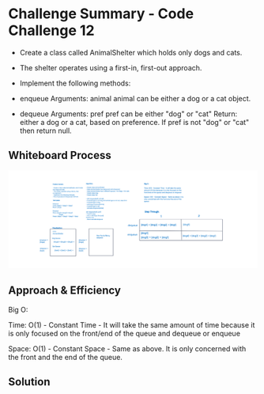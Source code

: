 # Challenge Summary - Code Challenge 12
<!-- Description of the challenge -->

- Create a class called AnimalShelter which holds only dogs and cats.
- The shelter operates using a first-in, first-out approach.
- Implement the following methods:

- enqueue
Arguments: animal
animal can be either a dog or a cat object.

- dequeue
Arguments: pref
pref can be either "dog" or "cat"
Return: either a dog or a cat, based on preference.
If pref is not "dog" or "cat" then return null.


## Whiteboard Process
<!-- Embedded whiteboard image -->

![Whiteboard Image](stack_queue_animal_shelter.png)

## Approach & Efficiency
<!-- What approach did you take? Why? What is the Big O space/time for this approach? -->

Big O:

Time: O(1) - Constant Time - It will take the same amount of time because it is only focused on the front/end of the queue and dequeue or enqueue

Space: O(1) - Constant Space - Same as above. It is only concerned with the front and the end of the queue.

## Solution
<!-- Show how to run your code, and examples of it in action -->
